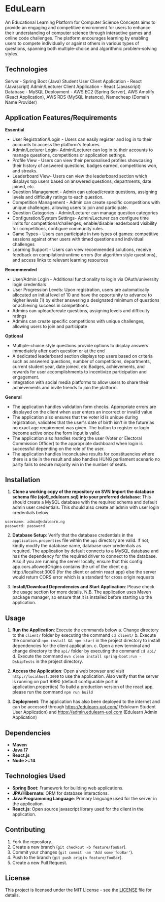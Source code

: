# EduLearn 
An Educational Learning Platform for Computer Science Concepts aims to provide an engaging and competitive environment for users to enhance their understanding of computer science through interactive games and online code challenges. The platform encourages learning by enabling users to compete individually or against others in various types of questions, spanning both multiple-choice and algorithmic problem-solving styles.

## Technologies
Server - Spring Boot (Java)
Student User Client Application - React (Javascript)
Admin/Lecturer Client Application - React (Javascript)
Database - MySQL
Deployment - AWS EC2 (Spring Server), AWS Amplify (React Application), AWS RDS (MySQL Instance), Namecheap (Domain Name Provider)



## Application Features/Requirements
**Essential**
- User Registration/Login - Users can easily register and log in to their accounts to access the platform's features.
- Admin/Lecturer Login- Admin/Lecturer can log in to their accounts to manage questions, competitions or application settings.
- Profile View - Users can view their personalised profiles showcasing their history of answered questions, badges earned, competitions won, and streaks.
- Leaderboard View- Users can view the leaderboard section which displays top users based on answered questions, departments, date joined, etc.
- Question Management - Admin can upload/create questions, assigning levels and difficulty ratings to each question.
- Competition Management - Admin can create specific competitions with unique challenges, allowing users to join and participate.
- Question Categories - Admin/Lecturer can manage question categories
- Configuration/System Settings- Admin/Lecturer can configure time limits for competitions/challenges, enable/disable leaderboard visibility for competitions, configure community rules.
- Game Types - Users can participate in two types of games: competitive sessions against other users with timed questions and individual challenges
- Learning Support - Users can view recommended solutions, receive feedback on compilation/runtime errors (for algorithm style questions), and access links to relevant learning resources

**Recommended**
- User/Admin Login - Additional functionality to login via OAuth/university login credentials
- User Progression Levels: Upon registration, users are automatically allocated an initial level of 10 and have the opportunity to advance to higher levels (1) by either answering a designated minimum of questions or achieving success in competitions.
- Admins can upload/create questions, assigning levels and difficulty ratings
- Admins can create specific competitions with unique challenges, allowing users to join and participate

**Optional**
- Multiple-choice style questions provide options to display answers immediately after each question or at the end
- A dedicated leaderboard section displays top users based on criteria such as answered questions, number of competitions, departments, current student year, date joined, etc
Badges, achievements, and rewards for user accomplishments to incentivize participation and engagement.
- Integration with social media platforms to allow users to share their achievements and invite friends to join the platform.


**General**
- The application handles validation form checks. Appropriate errors are displayed on the client when user enters an incorrect or invalid value
- The application also ensures that the voter id is unique during registration, validates that the user's date of birth isn't in
the future as no exact age requirement was given. The button to register or login become active once the form input is valid.
- The application also handles routing the user (Voter or Electoral Commission Officer) to the appropriate dashboard when login is successful
depending on the role of the user.
- The application handles Inconclusive results for constituencies where there is a tie in the result and also handles HUNG parliament scenario
no party fails to secure majority win in the number of seats.


## Installation

1. **Clone a working copy of the repository on SVN**
**Import the database schema file (ojo9_edulearn.sql) into your preferred database**: This should create a MySQL database with the required 
schema and default admin user credentials. This should also create an admin with user login credentials below
```agsl
username: admin@edulearn.ng
password: password
```
2. **Database Setup**: Verify that the database credentials in the `application.properties` file within the `api` directory are valid.
   If not, kindly modify the database name, database user credentials as required. The application by default connects to a MySQL database
   and has the dependency for the required driver to connect to the database.
   Also,if you are running the server locally, ensure that this config app.cors.allowedOrigins contains the url of the client e.g. http://localhost:3000 (for the client or admin react app) else the server would return CORS error which is a standard for cross origin requests

3. **Install/Download Dependencies and Start Application**: Please check the usage section for more details.
   N.B. The application uses Maven package manager, so ensure that it is installed before starting up the application.

## Usage
1. **Run the Application**: Execute the commands below
    a. Change directory to the `client/` folder by executing the command `cd client/`
    b. Execute the command `npm install && npm start` in the project directory to install dependencies for the client application.
    c. Open a new terminal and change directory to the `api/` folder by executing the command `cd api/`
    d. Execute the command `mvn clean install spring-boot:run -DskipTests` in the project directory.
2. **Access the Application**: Open a web browser and visit `http://localhost:3000` to use the application. 
Also verify that the server is running on port 9990 (default configurable port in application.properties)
To build a production version of the react app, please run the command `npm run build`

4. **Deployment**: The application has also been deployed to the internet and can be accessed through https://edulearn-uol.com/ (Edulearn Student User Application) and https://admin.edulearn-uol.com (Edulearn Admin Application)
 

## Dependencies
- **Maven**
- **Java 17**
- **React.js**
- **Node >=14**

## Technologies Used
- **Spring Boot**: Framework for building web applications.
- **JPA/Hibernate**: ORM for database interactions.
- **Java Programming Language**: Primary language used for the server in the application.
- **React.js**: Open source javascript library used for the client in the application.

## Contributing
1. Fork the repository.
2. Create a new branch (`git checkout -b feature/fooBar`).
3. Commit your changes (`git commit -am 'Add some fooBar'`).
4. Push to the branch (`git push origin feature/fooBar`).
5. Create a new Pull Request.

## License

This project is licensed under the MIT License - see the [LICENSE](LICENSE) file for details.